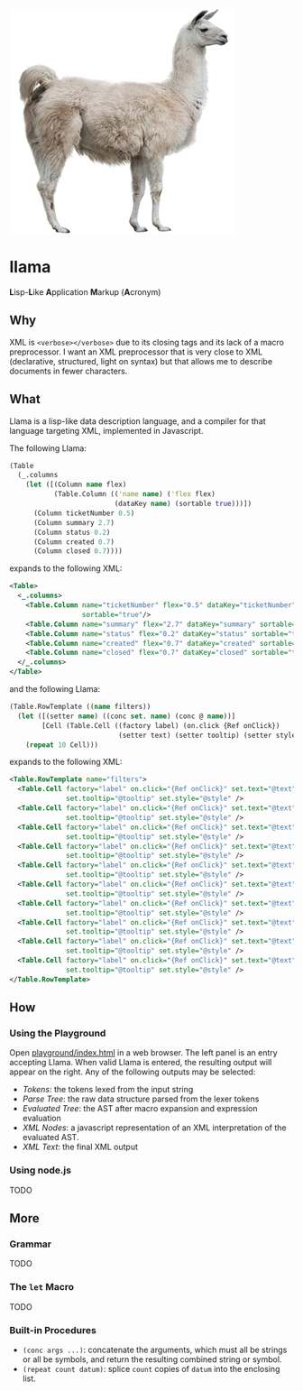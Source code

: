![llama](llama.jpg)

llama
=====
**L**isp-**L**ike **A**pplication **M**arkup (**A**cronym)

Why
---
XML is `<verbose></verbose>` due to its closing tags and its lack of a macro
preprocessor. I want an XML preprocessor that is very close to XML (declarative,
structured, light on syntax) but that allows me to describe documents in fewer
characters.

What
----
Llama is a lisp-like data description language, and a compiler for that language
targeting XML, implemented in Javascript.

The following Llama:
```clojure
(Table
  (_.columns
    (let ([(Column name flex)
           (Table.Column (('name name) ('flex flex)
                          (dataKey name) (sortable true)))])
      (Column ticketNumber 0.5)
      (Column summary 2.7)
      (Column status 0.2)
      (Column created 0.7)
      (Column closed 0.7))))
```
expands to the following XML:
```xml
<Table>
  <_.columns>
    <Table.Column name="ticketNumber" flex="0.5" dataKey="ticketNumber"
                  sortable="true"/>
    <Table.Column name="summary" flex="2.7" dataKey="summary" sortable="true"/>
    <Table.Column name="status" flex="0.2" dataKey="status" sortable="true"/>
    <Table.Column name="created" flex="0.7" dataKey="created" sortable="true"/>
    <Table.Column name="closed" flex="0.7" dataKey="closed" sortable="true"/>
  </_.columns>
</Table>
```
and the following Llama:
```clojure
(Table.RowTemplate ((name filters))
  (let ([(setter name) ((conc set. name) (conc @ name))]
        [Cell (Table.Cell ((factory label) (on.click {Ref onClick})
                           (setter text) (setter tooltip) (setter style)))])
    (repeat 10 Cell)))
```
expands to the following XML:
```xml
<Table.RowTemplate name="filters">
  <Table.Cell factory="label" on.click="{Ref onClick}" set.text="@text"
              set.tooltip="@tooltip" set.style="@style" />
  <Table.Cell factory="label" on.click="{Ref onClick}" set.text="@text"
              set.tooltip="@tooltip" set.style="@style" />
  <Table.Cell factory="label" on.click="{Ref onClick}" set.text="@text"
              set.tooltip="@tooltip" set.style="@style" />
  <Table.Cell factory="label" on.click="{Ref onClick}" set.text="@text"
              set.tooltip="@tooltip" set.style="@style" />
  <Table.Cell factory="label" on.click="{Ref onClick}" set.text="@text"
              set.tooltip="@tooltip" set.style="@style" />
  <Table.Cell factory="label" on.click="{Ref onClick}" set.text="@text"
              set.tooltip="@tooltip" set.style="@style" />
  <Table.Cell factory="label" on.click="{Ref onClick}" set.text="@text"
              set.tooltip="@tooltip" set.style="@style" />
  <Table.Cell factory="label" on.click="{Ref onClick}" set.text="@text"
              set.tooltip="@tooltip" set.style="@style" />
  <Table.Cell factory="label" on.click="{Ref onClick}" set.text="@text"
              set.tooltip="@tooltip" set.style="@style" />
  <Table.Cell factory="label" on.click="{Ref onClick}" set.text="@text"
              set.tooltip="@tooltip" set.style="@style" />
</Table.RowTemplate>
```

How
---
### Using the Playground
Open [playground/index.html](playground/index.html) in a web browser. The
left panel is an entry accepting Llama. When valid Llama is entered, the
resulting output will appear on the right. Any of the following outputs may
be selected:

- *Tokens*: the tokens lexed from the input string
- *Parse Tree*: the raw data structure parsed from the lexer tokens
- *Evaluated Tree*: the AST after macro expansion and expression evaluation
- *XML Nodes*: a javascript representation of an XML interpretation of the
  evaluated AST.
- *XML Text*: the final XML output

### Using node.js
TODO

More
----
### Grammar
TODO

### The `let` Macro
TODO

### Built-in Procedures
- `(conc args ...)`: concatenate the arguments, which must all be strings or
  all be symbols, and return the resulting combined string or symbol.
- `(repeat count datum)`: splice `count` copies of `datum` into the enclosing
  list.